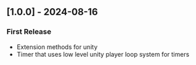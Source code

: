## [1.0.0] - 2024-08-16
### First Release
- Extension methods for unity
- Timer that uses low level unity player loop system for timers